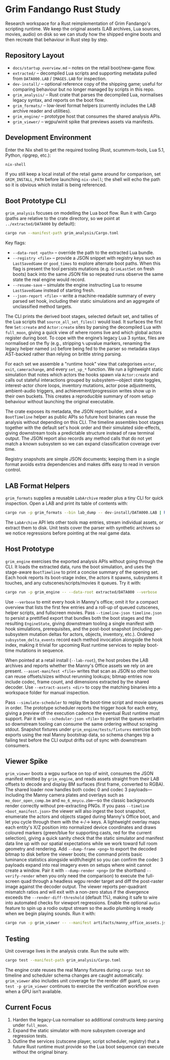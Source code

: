 # Grim Fandango Rust Study

Research workspace for a Rust reimplementation of Grim Fandango's scripting
runtime. We keep the original assets (LAB archives, Lua sources, movies, audio)
on disk so we can study how the shipped engine boots and then recreate that
behaviour in Rust step by step.

## Repository Layout
- `docs/startup_overview.md` – notes on the retail boot/new-game flow.
- `extracted/` – decompiled Lua scripts and supporting metadata pulled from
  `DATA000.LAB` / `IMAGES.LAB` for inspection.
- `dev-install/` – optional reference copy of the shipping game; useful for
  comparing behaviour but no longer managed by scripts in this repo.
- `grim_analysis/` – Rust crate that parses the decompiled Lua, normalises
  legacy syntax, and reports on the boot flow.
- `grim_formats/` – low-level format helpers (currently includes the LAB
  archive reader and utilities).
- `grim_engine/` – prototype host that consumes the shared analysis APIs.
- `grim_viewer/` – wgpu/winit spike that previews assets via manifests.

## Development Environment
Enter the Nix shell to get the required tooling (Rust, scummvm-tools, Lua 5.1,
Python, ripgrep, etc.):

```bash
nix-shell
```

If you still keep a local install of the retail game around for comparison, set
`GRIM_INSTALL_PATH` before launching `nix-shell`; the shell will echo the path
so it is obvious which install is being referenced.

## Boot Prototype CLI
`grim_analysis` focuses on modelling the Lua boot flow. Run it with Cargo (paths
are relative to the crate directory, so we point at `../extracted/DATA000` by
default):

```bash
cargo run --manifest-path grim_analysis/Cargo.toml
```

Key flags:
- `--data-root <path>` – override the path to the extracted Lua bundle.
- `--registry <file>` – provide a JSON snippet with registry keys such as
  `LastSavedGame` or `good_times` to explore alternate boot paths. When this
  flag is present the tool persists mutations (e.g. `GrimLastSet` on fresh
  boots) back into the same JSON file so repeated runs observe the same state the
  real engine would record.
- `--resume-save` – simulate the engine instructing Lua to resume
  `LastSavedGame` instead of starting fresh.
- `--json-report <file>` – write a machine-readable summary of every parsed set
  hook, including their static simulations and an aggregate of unclassified
  method targets.

The CLI prints the derived boot stages, selected default set, and tallies of the
Lua scripts that `source_all_set_files()` would load. It surfaces the first few
`Set:create` and `Actor:create` sites by parsing the decompiled Lua with
`full_moon`, giving a quick view of where rooms live and which global actors
register during boot. To cope with the engine’s legacy Lua 3 syntax, files are
normalised on the fly (e.g., stripping `%` upvalue markers, renaming the legacy
helper named `in`) before being fed to the parser so metadata stays AST-backed
rather than relying on brittle string parsing.

For each set we assemble a "runtime hook" view that categorises `enter`, `exit`,
`camerachange`, and every `set_up_*` function. We run a lightweight static
simulation that notes which actors the hooks spawn via `Actor:create` and calls
out stateful interactions grouped by subsystem—object state toggles,
interest-actor chore loops, inventory mutations, actor pose adjustments,
ambient-audio triggers, and achievement/progression writes show up in their own
buckets. This creates a reproducible summary of room setup behaviour without
launching the original executable.

The crate exposes its metadata, the JSON report builder, and a `BootTimeline`
helper as public APIs so future host binaries can reuse the analysis without
depending on this CLI. The timeline assembles boot stages together with the
default set's hook order and their simulated side-effects, giving downstream
tools a predictable structure instead of raw terminal output. The JSON report
also records any method calls that do not yet match a known subsystem so we can
expand classification coverage over time.

Registry snapshots are simple JSON documents; keeping them in a single format
avoids extra dependencies and makes diffs easy to read in version control.

## LAB Format Helpers
`grim_formats` supplies a reusable `LabArchive` reader plus a tiny CLI for quick
inspection. Open a LAB and print its table of contents with:

```bash
cargo run -p grim_formats --bin lab_dump -- dev-install/DATA000.LAB | head
```

The `LabArchive` API lets other tools map entries, stream individual assets, or
extract them to disk. Unit tests cover the parser with synthetic archives so we
notice regressions before pointing at the real game data.

## Host Prototype
`grim_engine` exercises the exported analysis APIs without going through the CLI.
It loads the extracted data, runs the boot simulation, and uses the stage-aware
`BootTimeline` to print a concise summary of the opening set. Each hook reports
its boot-stage index, the actors it spawns, subsystems it touches, and any
cutscenes/scripts/movies it queues. Try it with:

```bash
cargo run -p grim_engine -- --data-root extracted/DATA000 --verbose
```

Use `--verbose` to emit every hook in Manny's office; omit it for a compact
overview that lists the first few entries and a roll-up of queued cutscenes,
helper scripts, and fullscreen movies. Pass `--timeline-json timeline.json` to
persist a prettified export that bundles both the boot stages and the resulting
`EngineState`, giving downstream tooling a single manifest with hook
simulations, prerequisites, and the post-boot snapshot (including per-subsystem
mutation deltas for actors, objects, inventory, etc.). Ordered
`subsystem_delta_events` record each method invocation alongside the hook index,
making it trivial for upcoming Rust runtime services to replay boot-time
mutations in sequence.

When pointed at a retail install (`--lab-root`), the host probes the LAB
archives and reports whether the Manny's Office assets we rely on are present.
`--asset-manifest <file>` writes that scan as JSON so other tools can reuse
offsets/sizes without rerunning lookups; bitmap entries now include codec,
frame count, and dimensions extracted by the shared decoder. Use
`--extract-assets <dir>` to copy the matching binaries into a workspace folder
for manual inspection.

Pass `--simulate-scheduler` to replay the boot-time script and movie queues in
order. The prototype scheduler reports the trigger hook for each entry, giving a
preview of the execution cadence the eventual Rust runtime must support. Pair it
with `--scheduler-json <file>` to persist the queues verbatim so downstream
tooling can consume the same ordering without scraping stdout. Snapshot fixtures
under `grim_engine/tests/fixtures` exercise both exports using the real Manny
bootstrap data, so schema changes trip a failing test before the CLI output
drifts out of sync with downstream consumers.

## Viewer Spike
`grim_viewer` boots a wgpu surface on top of winit, consumes the JSON manifest
emitted by `grim_engine`, and reads assets straight from their LAB offsets to
decode and display BM surfaces (first frame, converted to RGBA). The shared
loader now handles both codec 0 and codec 3 payloads—including the Manny camera
plates and overlays such as `mo_door_open_comp.bm` and `mo_6_mnycu.zbm`—so the
classic backgrounds render correctly without pre-extracting PNGs.
If you pass `--timeline <boot_manifest.json>` the viewer will also ingest the
boot snapshot, enumerate the actors and objects staged during Manny's Office
boot, and let you cycle through them with the ←/→ keys. A lightweight overlay
maps each entity's X/Z position into normalized device coordinates and draws
coloured markers (green/blue for supporting casts, red for the current
selection), giving a quick sanity check that the static simulator and manifest
data line up with our spatial expectations while we work toward full room
geometry and rendering.
Add `--dump-frame <png>` to export the decoded bitmap to disk before the viewer
boots; the command prints basic luminance statistics alongside width/height so
you can confirm the codec 3 payloads expand into real imagery even on setups
where winit cannot create a window.
Pair it with `--dump-render <png>` (or the shorthand `--verify-render` when you
only need the comparison) to execute the full-screen quad through a headless
wgpu render target and diff the post-raster image against the decoder output.
The viewer reports per-quadrant mismatch ratios and will exit with a non-zero
status if the divergence exceeds the `--render-diff-threshold` (default 1%),
making it safe to wire into automated checks for viewport regressions.
Enable the optional `audio` feature to spin up a rodio output stream so the
audio plumbing is ready when we begin playing sounds. Run it with:

```bash
cargo run -p grim_viewer -- --manifest artifacts/manny_office_assets.json --asset mo_tube_balloon.zbm
```

## Testing
Unit coverage lives in the analysis crate. Run the suite with:

```bash
cargo test --manifest-path grim_analysis/Cargo.toml
```

The engine crate reuses the real Manny fixtures during `cargo test` so timeline
and scheduler schema changes are caught automatically.
`grim_viewer` also includes unit coverage for the render diff guard, so
`cargo test -p grim_viewer` continues to exercise the verification workflow even
when a GPU isn’t available.

## Current Focus
1. Harden the legacy-Lua normaliser so additional constructs keep parsing under
   `full_moon`.
2. Expand the static simulator with more subsystem coverage and regression
   tests.
3. Outline the services (cutscene player, script scheduler, registry) that a
   future Rust runtime must provide so the Lua boot sequence can execute without
   the original binary.
